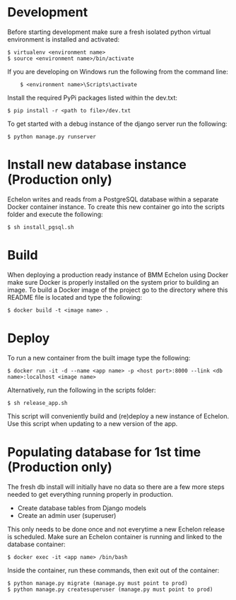 Development
==================

Before starting development make sure a fresh isolated python virtual environment is installed and activated:

    $ virtualenv <environment name>
    $ source <environment name>/bin/activate

If you are developing on Windows run the following from the command line:

		$ <environment name>\Scripts\activate

Install the required PyPi packages listed within the dev.txt:

    $ pip install -r <path to file>/dev.txt

To get started with a debug instance of the django server run the following:

    $ python manage.py runserver

Install new database instance (Production only)
==================

Echelon writes and reads from a PostgreSQL database within a separate Docker container instance. To create this new container go into the scripts folder and execute the following:

    $ sh install_pgsql.sh

Build
==================

When deploying a production ready instance of BMM Echelon using Docker make sure Docker is properly installed on the system prior to building an image. To build a Docker image  of the project go to the directory where this README file is located and type the following:

    $ docker build -t <image name> .

Deploy
==================

To run a new container from the built image type the following:

    $ docker run -it -d --name <app name> -p <host port>:8000 --link <db name>:localhost <image name>

Alternatively, run the following in the scripts folder:

    $ sh release_app.sh

This script will conveniently build and (re)deploy a new instance of Echelon. Use this script when updating to a new version of the app.

Populating database for 1st time (Production only)
==================

The fresh db install will initially have no data so there are a few more steps needed to get everything running properly in production.

* Create database tables from Django models
* Create an admin user (superuser)

This only needs to be done once and not everytime a new Echelon release is scheduled. Make sure an Echelon container is running and linked to the database container:

    $ docker exec -it <app name> /bin/bash

Inside the container, run these commands, then exit out of the container:

    $ python manage.py migrate (manage.py must point to prod)
    $ python manage.py createsuperuser (manage.py must point to prod)
